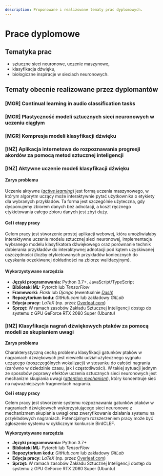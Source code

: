 ```yaml
---
description: Proponowane i realizowane tematy prac dyplomowych.
---
```


# Prace dyplomowe

## Tematyka prac

* sztuczne sieci neuronowe, uczenie maszynowe,
* klasyfikacja dźwięku,
* biologiczne inspiracje w sieciach neuronowych.

## Tematy obecnie realizowane przez dyplomantów

### \[MGR\] Continual learning in audio classification tasks

### \[MGR\] Plastyczność modeli sztucznych sieci neuronowych w uczeniu ciągłym

### \[MGR\] Kompresja modeli klasyfikacji dźwięku

### \[INŻ\] Aplikacja internetowa do rozpoznawania progresji akordów za pomocą metod sztucznej inteligencji

### \[INŻ\] **Aktywne uczenie modeli klasyfikacji dźwięku**

#### Zarys problemu

Uczenie aktywne \([_active learning_](https://en.wikipedia.org/wiki/Active_learning_%28machine_learning%29)\) jest formą uczenia maszynowego, w którym algorytm uczący może interaktywnie pytać użytkownika o etykiety dla wybranych przykładów. Ta forma jest szczególnie użyteczna, gdy dysponujemy zbiorem danych bez adnotacji, a koszt ręcznego etykietowania całego zbioru danych jest zbyt duży. 

#### Cel i etapy pracy

Celem pracy jest stworzenie prostej aplikacji webowej, która umożliwiałaby interaktywne uczenie modelu sztucznej sieci neuronowej, implementacja wybranego modelu klasyfikatora dźwiękowego oraz porównanie technik dobierania przykładów do interaktywnej adnotacji pod kątem uzyskiwanej oszczędności \(liczby etykietowanych przykładów koniecznych do uzyskania oczekiwanej dokładności na zbiorze walidacyjnym\).

#### Wykorzystywane narzędzia

* **Języki programowania:** Python 3.7+, JavaScript/TypeScript
* **Biblioteki ML:** _Pytorch_ lub _TensorFlow_
* **Frameworki:** _Flask_ lub _Django_ \(ewentualnie [_Dash_](https://plotly.com/dash/)\)
* **Repozytorium kodu**: _GitHub.com_ lub zakładowy _GitLab_ 
* **Edycja pracy:** _LaTeX_ \(np. przez [Overleaf.com](https://www.overleaf.com/)\) 
* **Sprzęt:** W ramach zasobów Zakładu Sztucznej Inteligencji dostęp do systemu z GPU GeForce RTX 2080 Super \(Ubuntu\)

### **\[INŻ\] Klasyfikacja nagrań dźwiękowych ptaków za pomocą modeli ze skupianiem uwagi**

**Zarys problemu**

Charakterystyczną cechą problemu klasyfikacji gatunków ptaków w nagraniach dźwiękowych jest niewielki udział użytecznego sygnału uczącego \(poszczególnych wokalizacji\) w stosunku do całości nagrania \(zarówno w dziedzinie czasu, jak i częstotliwości\). W takiej sytuacji jednym ze sposobów poprawy efektów uczenia sztucznych sieci neuronowych jest mechanizm skupiania uwagi \([_attention mechanism_](http://akosiorek.github.io/ml/2017/10/14/visual-attention.html)\), który koncentruje sieć na najważniejszych fragmentach nagrania. 

**Cel i etapy pracy**

Celem pracy jest stworzenie systemu rozpoznawania gatunków ptaków w nagraniach dźwiękowych wykorzystującego sieci neuronowe z mechanizmem skupiania uwagi oraz zweryfikowanie działania systemu na przykładowych nagraniach. Potencjalnym rozszerzeniem pracy może być zgłoszenie systemu w cyklicznym konkursie BirdCLEF.

**Wykorzystywane narzędzia**

* **Języki programowania:** Python 3.7+
* **Biblioteki ML:** _Pytorch_ lub _TensorFlow_
* **Repozytorium kodu**: _GitHub.com_ lub zakładowy _GitLab_ 
* **Edycja pracy:** _LaTeX_ \(np. przez [Overleaf.com](https://www.overleaf.com/)\) 
* **Sprzęt:** W ramach zasobów Zakładu Sztucznej Inteligencji dostęp do systemu z GPU GeForce RTX 2080 Super \(Ubuntu\)

